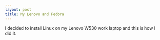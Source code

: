 ```yaml
---
layout: post
title: My Lenovo and Fedora
---
```


I decided to install Linux on my Lenovo W530 work laptop and this is how I did it.
